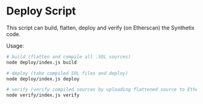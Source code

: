 # Deploy Script

This script can build, flatten, deploy and verify (on Etherscan) the Synthetix code.

Usage:

```bash
# build (flatten and compile all .SOL sources)
node deploy/index.js build

# deploy (take compiled SOL files and deploy)
node deploy/index.js deploy

# verify (verify compiled sources by uploading flattened source to Etherscan via their API)
node verify/index.js verify
```
